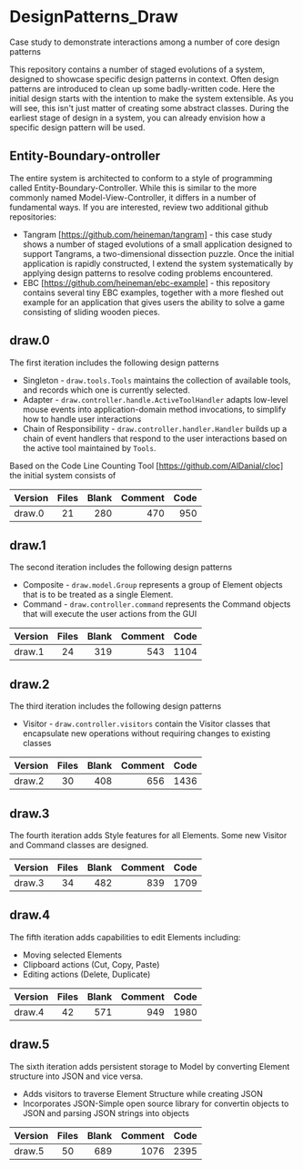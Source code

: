 # DesignPatterns_Draw
Case study to demonstrate interactions among a number of core design patterns

This repository contains a number of staged evolutions of a system, designed to showcase specific design patterns in context. Often design patterns are introduced to clean up some badly-written code. Here the initial design starts with the intention to make the system extensible. As you will see, this isn't just matter of creating some abstract classes. During the earliest stage of design in a system, you can already envision how a specific design pattern will be used.

## Entity-Boundary-ontroller

The entire system is architected to conform to a style of programming called Entity-Boundary-Controller. While this is similar to the more commonly named Model-View-Controller, it differs in a number of fundamental ways. If you are interested, review two additional github repositories:

* Tangram [https://github.com/heineman/tangram] - this case study shows a number of staged evolutions of a small application designed to support Tangrams, a two-dimensional dissection puzzle. Once the initial application is rapidly constructed, I extend the system systematically by applying design patterns to resolve coding problems encountered.
* EBC [https://github.com/heineman/ebc-example] - this repository contains several tiny EBC examples, together with a more fleshed out example for an application that gives users the ability to solve a game consisting of sliding wooden pieces.

## draw.0

The first iteration includes the following design patterns

* Singleton - `draw.tools.Tools` maintains the collection of available tools, and records which one is currently selected.
* Adapter - `draw.controller.handle.ActiveToolHandler` adapts low-level mouse events into application-domain method invocations, to simplify how to handle user interactions
* Chain of Responsibility - `draw.controller.handler.Handler` builds up a chain of event handlers that respond to the user interactions based on the active tool maintained by `Tools`.

Based on the Code Line Counting Tool [https://github.com/AlDanial/cloc] the initial system consists of

| Version    | Files     | Blank  |  Comment | Code     |
| ---------- |:---------:| ------:| --------:| --------:|
| draw.0     | 21        |  280   |  470     |  950     |

## draw.1

The second iteration includes the following design patterns

* Composite - `draw.model.Group` represents a group of Element objects that is to be treated as a single Element.
* Command - `draw.controller.command` represents the Command objects that will execute the user actions from the GUI

| Version    | Files     | Blank  |  Comment | Code     |
| ---------- |:---------:| ------:| --------:| --------:|
| draw.1     | 24        |  319   |  543     | 1104     |

## draw.2

The third iteration includes the following design patterns

* Visitor - `draw.controller.visitors` contain the Visitor classes that encapsulate new operations without requiring changes to existing classes

| Version    | Files     | Blank  |  Comment | Code     |
| ---------- |:---------:| ------:| --------:| --------:|
| draw.2     | 30        |  408   |  656     | 1436     |

## draw.3

The fourth iteration adds Style features for all Elements. Some new Visitor and Command classes are designed.

| Version    | Files     | Blank  |  Comment | Code     |
| ---------- |:---------:| ------:| --------:| --------:|
| draw.3     | 34        |  482   |  839     | 1709     |

## draw.4

The fifth iteration adds capabilities to edit Elements including:

* Moving selected Elements
* Clipboard actions (Cut, Copy, Paste)
* Editing actions (Delete, Duplicate)

| Version    | Files     | Blank  |  Comment | Code     |
| ---------- |:---------:| ------:| --------:| --------:|
| draw.4     | 42        |  571   |  949     | 1980     |

## draw.5

The sixth iteration adds persistent storage to Model by converting Element structure into JSON and vice versa.

* Adds visitors to traverse Element Structure while creating JSON
* Incorporates JSON-Simple open source library for convertin objects to JSON and parsing JSON strings into objects

| Version    | Files     | Blank  |  Comment | Code     |
| ---------- |:---------:| ------:| --------:| --------:|
| draw.5     | 50        |  689   |  1076    | 2395     |
